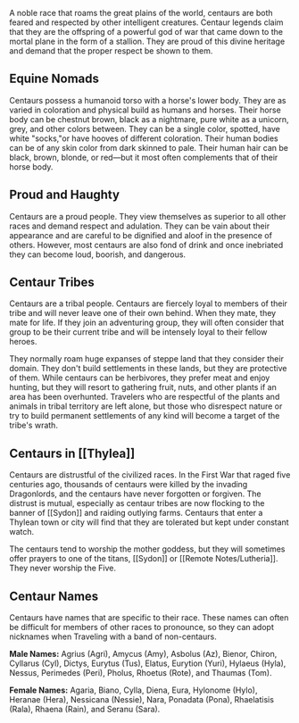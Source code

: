 A noble race that roams the great plains of the world, centaurs are both feared and respected by other intelligent creatures. Centaur legends claim that they are the offspring of a powerful god of war that came down to the mortal plane in the form of a stallion. They are proud of this divine heritage and demand that the proper respect be shown to them.

## Equine Nomads
Centaurs possess a humanoid torso with a horse's lower body. They are as varied in coloration and physical build as humans and horses. Their horse body can be chestnut brown, black as a nightmare, pure white as a unicorn, grey, and other colors between. They can be a single color, spotted, have white "socks,"or have hooves of different coloration. Their human bodies can be of any skin color from dark skinned to pale. Their human hair can be black, brown, blonde, or red—but it most often complements that of their horse body.

## Proud and Haughty
Centaurs are a proud people. They view themselves as superior to all other races and demand respect and adulation. They can be vain about their appearance and are careful to be dignified and aloof in the presence of others. However, most centaurs are also fond of drink and once inebriated they can become loud, boorish, and dangerous.

## Centaur Tribes
Centaurs are a tribal people. Centaurs are fiercely loyal to members of their tribe and will never leave one of their own behind. When they mate, they mate for life. If they join an adventuring group, they will often consider that group to be their current tribe and will be intensely loyal to their fellow heroes.

They normally roam huge expanses of steppe land that they consider their domain. They don't build settlements in these lands, but they are protective of them. While centaurs can be herbivores, they prefer meat and enjoy hunting, but they will resort to gathering fruit, nuts, and other plants if an area has been overhunted. Travelers who are respectful of the plants and animals in tribal territory are left alone, but those who disrespect nature or try to build permanent settlements of any kind will become a target of the tribe's wrath.

## Centaurs in [[Thylea]]
Centaurs are distrustful of the civilized races. In the First War that raged five centuries ago, thousands of centaurs were killed by the invading Dragonlords, and the centaurs have never forgotten or forgiven. The distrust is mutual, especially as centaur tribes are now flocking to the banner of [[Sydon]] and raiding outlying farms. Centaurs that enter a Thylean town or city will find that they are tolerated but kept under constant watch.

The centaurs tend to worship the mother goddess, but they will sometimes offer prayers to one of the titans, [[Sydon]] or [[Remote Notes/Lutheria]]. They never worship the Five.

## Centaur Names
Centaurs have names that are specific to their race. These names can often be difficult for members of other races to pronounce, so they can adopt nicknames when Traveling with a band of non-centaurs.

**Male Names:** Agrius (Agri), Amycus (Amy), Asbolus (Az), Bienor, Chiron, Cyllarus (Cyl), Dictys, Eurytus (Tus), Elatus, Eurytion (Yuri), Hylaeus (Hyla), Nessus, Perimedes (Peri), Pholus, Rhoetus (Rote), and Thaumas (Tom).

**Female Names:** Agaria, Biano, Cylla, Diena, Eura, Hylonome (Hylo), Heranae (Hera), Nessicana (Nessie), Nara, Ponadata (Pona), Rhaelatisis (Rala), Rhaena (Rain), and Seranu (Sara).